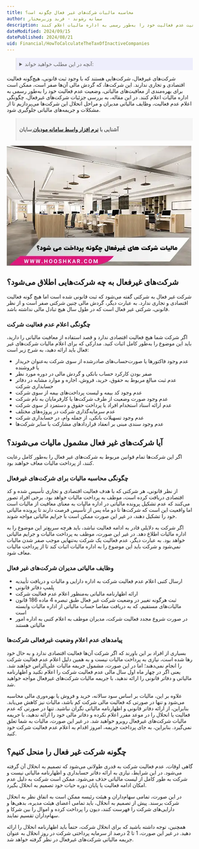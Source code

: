 ```yaml
---
title: محاسبه مالیات شرکت‌های غیر فعال چگونه است؟
author: سمانه رشوند - فربد وزیرمختار
description: شرکت‌های غیرفعال، شرکت‌هایی هستند که با وجود ثبت قانونی، هیچ‌گونه فعالیت اقتصادی و تجاری ندارند و گردش مالی آن‌ها صفر است. این شرکت‌ها می‌توانند برای بهره‌مندی از معافیت‌های مالیاتی، وضعیت عدم فعالیت خود را به‌طور رسمی به اداره مالیات اعلام کنند.
dateModified: 2024/09/15
datePublished: 2024/08/21
uid: Financial/HowToCalculateTheTaxOfInactiveCompanies
---
```


<blockquote style="background-color:#eeeefc; padding:0.5rem">

<details>
  <summary>آنچه در این مطلب خواهید خواند:</summary>
  <ul>
    <li>شرکت‌های غیرفعال به چه شرکت‌هایی اطلاق می‌شود؟</li>
    <li>چگونگی اعلام عدم فعالیت شرکت</li>
    <li>آیا شرکت‌های غیر فعال مشمول مالیات می‌شوند؟</li>
    <li>چگونگی محاسبه مالیات برای شرکت‌های غیرفعال</li>
    <li>وظایف مالیاتی مدیران شرکت‌های غیر فعال</li>
    <li>پیامدهای عدم اعلام وضعیت غیرفعالی شرکت‌ها</li>
    <li>چگونه شرکت غیر فعال را منحل کنیم؟</li>
  </ul>
</details>

</blockquote>

شرکت‌های غیرفعال، شرکت‌هایی هستند که با وجود ثبت قانونی، هیچ‌گونه فعالیت اقتصادی و تجاری ندارند. این شرکت‌ها، که گردش مالی آن‌ها صفر است، ممکن است برای بهره‌مندی از معافیت‌های مالیاتی، وضعیت عدم فعالیت خود را به‌طور رسمی به اداره مالیات اعلام کنند. در این مقاله، به بررسی جزئیات شرکت‌های غیرفعال، چگونگی اعلام عدم فعالیت، وظایف مالیاتی مدیران و مراحل انحلال این شرکت‌ها می‌پردازیم تا از مشکلات و جریمه‌های مالیاتی جلوگیری شود.

<blockquote style="background-color:#f5f5f5; padding:0.5rem">
<p><strong>آشنایی با <a href="https://www.hooshkar.com/Software/Sayan/Module/TpTaxGov" target="_blank">نرم افزار واسط سامانه مودیان
</a> سایان</strong></p></blockquote>

![مالیات شرکت های غیرفعال چگونه پرداخت میشود؟](./Images/InactiveCompanies.webp)

## شرکت‌های غیرفعال به چه شرکت‌هایی اطلاق می‌شود؟

شرکت غیر فعال به شرکتی گفته می‌شود که ثبت قانونی شده است اما هیچ گونه فعالیت اقتصادی و تجاری ندارد. به عبارت دیگر، گردش مالی چنین شرکتی صفر است و از نظر قانونی، شرکتی غیر فعال است که در طول سال هیچ تبادل مالی نداشته باشد.

### چگونگی اعلام عدم فعالیت شرکت

اگر شرکت شما هیچ فعالیت اقتصادی ندارد و قصد استفاده از معافیت مالیاتی را دارید، باید این موضوع را به‌طور کامل اثبات کنید. مدارکی که برای اعلام مالیات شرکت‌های غیر فعال باید ارائه دهید، به شرح زیر است: 

- عدم وجود فاکتورها یا صورت‌حساب‌های صادرشده از سوی شرکت به‌عنوان خریدار یا فروشنده
- صفر بودن کارکرد حساب بانکی و گردش مالی در دوره مورد نظر
- عدم ثبت مبالغ مربوط به حقوق، خرید، فروش، اجاره و موارد مشابه در دفاتر حسابداری شرکت
- عدم وجود کد بیمه و لیست پرداخت‌های بیمه از سوی شرکت
- عدم وجود صورت وضعیت از طرف شرکت‌ها یا کارفرمایان به نام شرکت
- عدم ارائه اسناد استخدام افراد یا پرداخت حقوق و دستمزد از سوی شرکت
- عدم سرمایه‌گذاری شرکت در پروژه‌های مختلف
- عدم وجود تسهیلات بانکی، از جمله وام، در حسابداری شرکت
- عدم وجود سندی مبنی بر انعقاد قراردادهای مشارکت با سایر شرکت‌ها

## آیا شرکت‌های غیر فعال مشمول مالیات می‌شوند؟

اگر این شرکت‌ها تمام قوانین مربوط به شرکت‌های غیر فعال را به‌طور کامل رعایت کنند، از پرداخت مالیات معاف خواهند بود.

### چگونگی محاسبه مالیات برای شرکت‌های غیرفعال

از نظر قانونی، هر شرکتی که با هدف فعالیت اقتصادی و تجاری تأسیس شده و کد اقتصادی دریافت کرده است، موظف به پرداخت مالیات خواهد بود. برخی افراد تصور می‌کنند که عدم تشکیل پرونده مالیاتی در اداره مالیات به معنای معافیت از مالیات است اما واقعیت این است که شرکت‌ها تا دو ماه پس از تأسیس فرصت دارند تا پرونده مالیاتی خود را تشکیل دهند، در غیر این صورت ممکن است با جرایم مالیاتی مواجه شوند. 

اگر شرکت به دلایلی قادر به ادامه فعالیت نباشد، باید هرچه سریع‌تر این موضوع را به اداره مالیات اطلاع دهد. در غیر این صورت، موظف به پرداخت مالیات و جرایم مالیاتی خواهد بود. به عبارت دیگر، عدم فعالیت یک شرکت به‌تنهایی موجب صفر شدن مالیات نمی‌شود و شرکت باید این موضوع را به اداره مالیات اثبات کند تا از پرداخت مالیات معاف شود.

### وظایف مالیاتی مدیران شرکت‌های غیر فعال

- ارسال کتبی اعلام عدم فعالیت شرکت به اداره دارایی و مالیات و دریافت تأییدیه
- پلمپ دفاتر قانونی
- ارائه اظهارنامه مالیاتی به‌منظور اعلام عدم فعالیت شرکت
- ثبت هرگونه تغییر در وضعیت شرکت غیر فعال طبق تبصره 4 ماده 186 قانون مالیات‌های مستقیم، که به دریافت مفاصا حساب مالیاتی از اداره مالیات وابسته است
- در صورت شروع مجدد فعالیت شرکت، مدیران موظف به اعلام کتبی به اداره امور مالیاتی هستند

### پیامدهای عدم اعلام وضعیت غیرفعالی شرکت‌ها

بسیاری از افراد بر این باورند که اگر شرکت آن‌ها فعالیت اقتصادی ندارد و به حال خود رها شده است، نیازی به پرداخت مالیات نیست و به همین دلیل اعلام عدم فعالیت شرکت را انجام نمی‌دهند؛ اما در این صورت، مشمول جریمه مالیات علی‌الراس خواهند شد. یعنی اگر در چهار ماه اول سال مالی عدم فعالیت شرکت را اعلام نکنید و اظهارنامه مالیاتی و دفاتر قانونی را ارائه ندهید، با جریمه مالیات شرکت‌های غیرفعال مواجه خواهید شد.

علاوه بر این، مالیات بر اساس سود سالانه، خرید و فروش یا بهره‌وری مالی محاسبه می‌شود و تنها در صورتی که فعالیت مالی شرکت کم باشد، مالیات نیز کاهش می‌یابد. بنابراین، از ارائه دفاتر قانونی و اظهارنامه مالیاتی نگران نباشید. تنها در صورتی که عدم فعالیت یا انحلال را در موعد مقرر اعلام نکرده و دفاتر مالی خود را ارائه ندهید، با جریمه مالیات شرکت‌های غیرفعال روبرو خواهید شد. در غیر این صورت، مالیات به شما تعلق نمی‌گیرد. بنابراین، به جای پرداخت جریمه، امروز اقدام به اعلام عدم فعالیت شرکت خود کنید.

## چگونه شرکت غیر فعال را منحل کنیم؟
گاهی اوقات، عدم فعالیت شرکت به قدری طولانی می‌شود که تصمیم به انحلال آن گرفته می‌شود. در این شرایط، نیازی به ارائه دفاتر حسابداری و اظهارنامه مالیاتی نیست و شرکت به طور کامل از لیست مالیاتی حذف می‌شود. ممکن است شرکت به دلیل عدم امکان ادامه فعالیت یا پایان دوره حیات خود تصمیم به انحلال بگیرد. 

در این صورت، تمامی سهام‌داران و هیئت رئیسه ممکن است به اتفاق نظر به انحلال شرکت برسند. پیش از تصمیم به انحلال، باید تمامی اعضای هیئت مدیره، بدهی‌ها و دارایی‌های شرکت را فهرست کنند، دیون را پرداخت کرده و اموال را بین شرکا و سهام‌داران تقسیم نمایند. 

همچنین، توجه داشته باشید که برای انحلال شرکت، حتماً باید اظهارنامه انحلال را ارائه دهید. در غیر این صورت، 1 تا 2 درصد از سرمایه پرداختی شرکت در روز انحلال به عنوان جریمه مالیاتی شرکت‌های غیرفعال در نظر گرفته خواهد شد.
